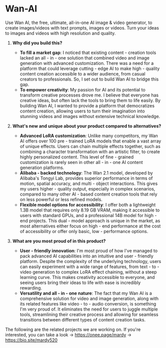 # Wan-AI
Use Wan AI, the free, ultimate, all-in-one AI image &amp; video generator, to create images/videos with text prompts, images or videos. Turn your ideas to images and videos with high resolution and quality.

1. **Why did you build this?**
   - **To fill a market gap**: I noticed that existing content - creation tools lacked an all - in - one solution that combined video and image generation with advanced customization. There was a need for a platform that could leverage cutting - edge AI to make high - quality content creation accessible to a wider audience, from casual creators to professionals. So, I set out to build Wan AI to bridge this gap.
   - **To empower creativity**: My passion for AI and its potential to transform creative processes drove me. I believe that everyone has creative ideas, but often lack the tools to bring them to life easily. By building Wan AI, I wanted to provide a platform that democratizes content creation, allowing users to turn their imagination into stunning videos and images without extensive technical knowledge.

2. **What's new and unique about your product compared to alternatives?**
   - **Advanced LoRA customization**: Unlike many competitors, my Wan AI offers over 100 pre - trained LoRA models that enable a vast array of unique effects. Users can chain multiple effects together, such as combining a character transformation with an artistic filter, to create highly personalized content. This level of fine - grained customization is rarely seen in other all - in - one AI content generation platforms.
   - **Alibaba - backed technology**: The Wan 2.1 model, developed by Alibaba's Tongyi Lab, provides superior performance in terms of motion, spatial accuracy, and multi - object interactions. This gives my users higher - quality output, especially in complex scenarios, compared to many other AI - based content creation tools that rely on less powerful or less refined models.
   - **Flexible model options for accessibility**: I offer both a lightweight 1.3B model that requires only 8.19 GB VRAM, making it accessible to users with standard GPUs, and a professional 14B model for high - end projects. This dual - model approach is unique in the market, as most alternatives either focus on high - end performance at the cost of accessibility or offer only basic, low - performance options.

3. **What are you most proud of in this product?**
   - **User - friendly innovation**: I'm most proud of how I've managed to pack advanced AI capabilities into an intuitive and user - friendly platform. Despite the complexity of the underlying technology, users can easily experiment with a wide range of features, from text - to - video generation to complex LoRA effect chaining, without a steep learning curve. This makes creativity accessible to everyone, and seeing users bring their ideas to life with ease is incredibly rewarding.
   - **Versatility and all - in - one nature**: The fact that my Wan AI is a comprehensive solution for video and image generation, along with its related features like video - to - audio conversion, is something I'm very proud of. It eliminates the need for users to juggle multiple tools, streamlining their creative process and allowing for seamless transitions between different types of content creation tasks. 


The following are the related projects we are working on. If you're interested, you can take a look 
-> https://onee.page/mardy
-> https://bio.site/mardy520
